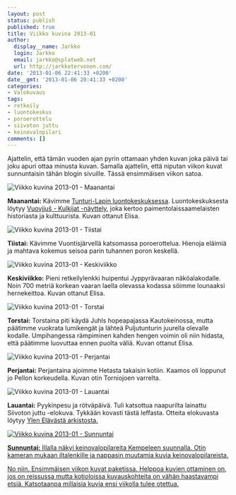 ```yaml
---
layout: post
status: publish
published: true
title: Viikko kuvina 2013-01
author:
  display__name: Jarkko
  login: Jarkko
  email: jarkko@splatweb.net
  url: http://jarkkotervonen.com/
date: '2013-01-06 22:41:33 +0200'
date__gmt: '2013-01-06 20:41:33 +0200'
categories:
- Valokuvaus
tags:
- retkeily
- luontokeskus
- poroerottelu
- siivoton juttu
- keinovalopilari
comments: []
---
```

Ajattelin, että tämän vuoden ajan pyrin ottamaan yhden kuvan joka päivä tai joku apuri ottaa minusta kuvan. Samalla ajattelin, että niputan viikon kuvat sunnuntaisin tähän blogin sivuille. Tässä ensimmäisen viikon satoa.

<img alt="Viikko kuvina 2013-01 - Maanantai" src="http://jarkkotervonen.com/wp-content/uploads/2013/01/2013-01-ma.jpg" />

__Maanantai:__ Kävimme [Tunturi-Lapin luontokeskuksessa](http://luontoon.fi/palvelupisteet/luontokeskukset/tunturilappi/). Luontokeskuksesta löytyy [Vuovjjuš - Kulkijat -näyttely](http://luontoon.fi/palvelupisteet/luontokeskukset/tunturilappi/tunturilapinluontokeskuksenpysyvatnayttelyt/Sivut/Default.aspx), joka kertoo paimentolaissaamelaisten historiasta ja kulttuurista. Kuvan ottanut Elisa.

<img alt="Viikko kuvina 2013-01 - Tiistai" src="http://jarkkotervonen.com/wp-content/uploads/2013/01/2013-01-ti.jpg" />

__Tiistai:__ Kävimme Vuontisjärvellä katsomassa poroerottelua. Hienoja eläimiä ja mahtava kokemus seisoa parin tuhannen poron keskellä.

<img alt="Viikko kuvina 2013-01 - Keskiviikko" src="http://jarkkotervonen.com/wp-content/uploads/2013/01/2013-01-ke.jpg" />

__Keskiviikko:__ Pieni retkeilylenkki huipentui Jyppyrävaaran näköalakodalle. Noin 700 metriä korkean vaaran laella olevassa kodassa söimme lounaaksi hernekeittoa. Kuvan ottanut Elisa.

<img alt="Viikko kuvina 2013-01 - Torstai" src="http://jarkkotervonen.com/wp-content/uploads/2013/01/2013-01-to.jpg" />

__Torstai:__ Torstaina piti käydä Juhls hopeapajassa Kautokeinossa, mutta päätimme vuokrata lumikengät ja lähteä Puljutunturin juurella olevalle kodalle. Umpihangessa rämpiminen kahden hengen voimin oli niin hidasta, että päätimme luovuttaa ennen puolta väliä. Kuvan ottanut Elisa.

<img alt="Viikko kuvina 2013-01 - Perjantai" src="http://jarkkotervonen.com/wp-content/uploads/2013/01/2013-01-pe.jpg" />

__Perjantai:__ Perjantaina ajoimme Hetasta takaisin kotiin. Kaamos oli loppunut jo Pellon korkeudella. Kuvan otin Torniojoen varrelta.

<img alt="Viikko kuvina 2013-01 - Lauantai" src="http://jarkkotervonen.com/wp-content/uploads/2013/01/2013-01-la.jpg" />

__Lauantai:__ Pyykinpesu ja rötväpäivä. Tuli katsottua naapurilta lainattu Siivoton juttu -elokuva. Tykkään kovasti tästä leffasta. Otteita elokuvasta löytyy <a href="http://yle.fi/elavaarkisto/artikkelit/siivoton__juttu__4472.html">Ylen Elävästä arkistosta.

<img alt="Viikko kuvina 2013-01 - Sunnuntai" src="http://jarkkotervonen.com/wp-content/uploads/2013/01/2013-01-su.jpg" />

__Sunnuntai:__ Illalla näkyi keinovalopilareita Kempeleen suunnalla. Otin kameran mukaan iltalenkille ja nappasin muutamia kuvia keinovalopilareista.

No niin. Ensimmäisen viikon kuvat paketissa. Helppoa kuvien ottaminen on, jos on reissussa mutta kotioloissa kuvauskohteita on vähän haastavampi etsiä. Katsotaanpa millaisia kuvia ensi viikolla tulee otettua.
